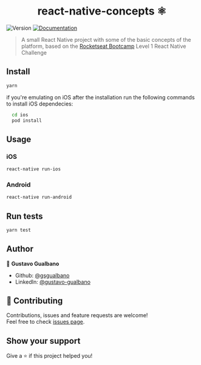 <h1 align="center">react-native-concepts  ⚛️</h1>
<p>
  <img alt="Version" src="https://img.shields.io/badge/version-0.0.1-blue.svg?cacheSeconds=2592000" />
  <a href="https://github.com/gsgualbano/react-native-concepts#readme" target="_blank">
    <img alt="Documentation" src="https://img.shields.io/badge/documentation-yes-brightgreen.svg" />
  </a>
</p>

> A small React Native project with some of the basic concepts of the platform, based on the [Rocketseat Bootcamp](https://rocketseat.com.br/gostack) Level 1 React Native Challenge

## Install

```sh
yarn
```
if you're emulating on iOS after the installation run the following commands to install iOS dependecies:

```sh
  cd ios
  pod install
```

## Usage

### iOS

```sh
react-native run-ios
```

### Android

```sh
react-native run-android
```

## Run tests

```sh
yarn test
```

## Author

👤 **Gustavo Gualbano**

* Github: [@gsgualbano](https://github.com/gsgualbano)
* LinkedIn: [@gustavo-gualbano](https://www.linkedin.com/in/gustavo-gualbano-378074130/)

## 🤝 Contributing

Contributions, issues and feature requests are welcome!<br />Feel free to check [issues page](https://github.com/gsgualbano/react-native-concepts/issues). 

## Show your support

Give a ⭐️ if this project helped you!